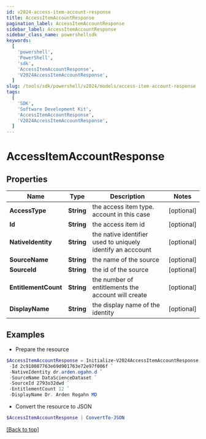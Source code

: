 ```yaml
---
id: v2024-access-item-account-response
title: AccessItemAccountResponse
pagination_label: AccessItemAccountResponse
sidebar_label: AccessItemAccountResponse
sidebar_class_name: powershellsdk
keywords:
  [
    'powershell',
    'PowerShell',
    'sdk',
    'AccessItemAccountResponse',
    'V2024AccessItemAccountResponse',
  ]
slug: /tools/sdk/powershell/v2024/models/access-item-account-response
tags:
  [
    'SDK',
    'Software Development Kit',
    'AccessItemAccountResponse',
    'V2024AccessItemAccountResponse',
  ]
---
```


# AccessItemAccountResponse

## Properties

| Name | Type | Description | Notes |
| --- | --- | --- | --- |
| **AccessType** | **String** | the access item type. account in this case | [optional] |
| **Id** | **String** | the access item id | [optional] |
| **NativeIdentity** | **String** | the native identifier used to uniquely identify an acccount | [optional] |
| **SourceName** | **String** | the name of the source | [optional] |
| **SourceId** | **String** | the id of the source | [optional] |
| **EntitlementCount** | **String** | the number of entitlements the account will create | [optional] |
| **DisplayName** | **String** | the display name of the identity | [optional] |

## Examples

- Prepare the resource

```powershell
$AccessItemAccountResponse = Initialize-V2024AccessItemAccountResponse  -AccessType account `
 -Id 2c918087763e69d901763e72e97f006f `
 -NativeIdentity dr.arden.ogahn.d `
 -SourceName DataScienceDataset `
 -SourceId 2793o32dwd `
 -EntitlementCount 12 `
 -DisplayName Dr. Arden Rogahn MD
```

- Convert the resource to JSON

```powershell
$AccessItemAccountResponse | ConvertTo-JSON
```

[[Back to top]](#)
